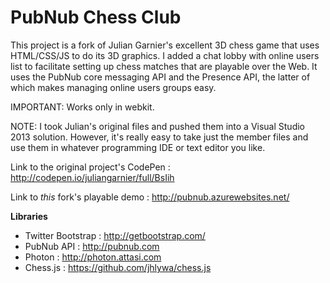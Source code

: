 PubNub Chess Club
====================

This project is a fork of Julian Garnier's excellent 3D chess game that uses HTML/CSS/JS to do its 3D graphics.  I added a chat lobby with online users list to facilitate setting up chess matches that are playable over the Web. It uses the PubNub core messaging API and the Presence API, the latter of which makes managing online users groups easy. 

IMPORTANT: Works only in webkit.

NOTE: I took Julian's original files and pushed them into a Visual Studio 2013 solution.  However, it's really easy to take just the member files and use them in whatever programming IDE or text editor you like.

Link to the original project's CodePen : http://codepen.io/juliangarnier/full/BsIih

Link to *this* fork's playable demo : http://pubnub.azurewebsites.net/

**Libraries**

* Twitter Bootstrap : http://getbootstrap.com/
* PubNub API : http://pubnub.com
* Photon : http://photon.attasi.com
* Chess.js : https://github.com/jhlywa/chess.js
